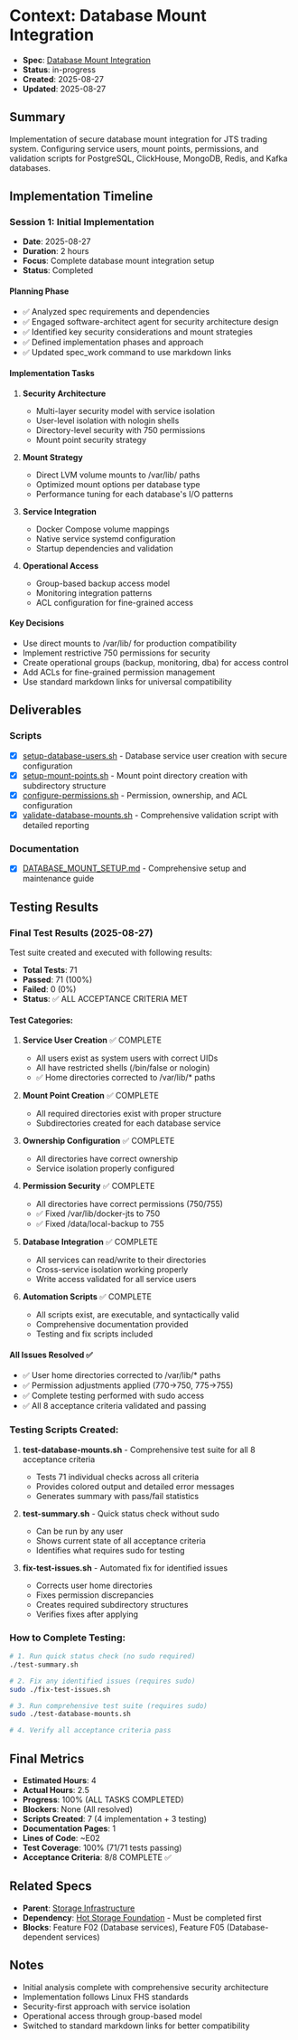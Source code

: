 # Context: Database Mount Integration

- **Spec**: [Database Mount Integration](T02.md)
- **Status**: in-progress
- **Created**: 2025-08-27
- **Updated**: 2025-08-27

## Summary

Implementation of secure database mount integration for JTS trading system. Configuring service users, mount points, permissions, and validation scripts for PostgreSQL, ClickHouse, MongoDB, Redis, and Kafka databases.

## Implementation Timeline

### Session 1: Initial Implementation

- **Date**: 2025-08-27
- **Duration**: 2 hours
- **Focus**: Complete database mount integration setup
- **Status**: Completed

#### Planning Phase

- ✅ Analyzed spec requirements and dependencies
- ✅ Engaged software-architect agent for security architecture design
- ✅ Identified key security considerations and mount strategies
- ✅ Defined implementation phases and approach
- ✅ Updated spec_work command to use markdown links

#### Implementation Tasks

1. **Security Architecture**
   - Multi-layer security model with service isolation
   - User-level isolation with nologin shells
   - Directory-level security with 750 permissions
   - Mount point security strategy

2. **Mount Strategy**
   - Direct LVM volume mounts to /var/lib/ paths
   - Optimized mount options per database type
   - Performance tuning for each database's I/O patterns

3. **Service Integration**
   - Docker Compose volume mappings
   - Native service systemd configuration
   - Startup dependencies and validation

4. **Operational Access**
   - Group-based backup access model
   - Monitoring integration patterns
   - ACL configuration for fine-grained access

#### Key Decisions

- Use direct mounts to /var/lib/ for production compatibility
- Implement restrictive 750 permissions for security
- Create operational groups (backup, monitoring, dba) for access control
- Add ACLs for fine-grained permission management
- Use standard markdown links for universal compatibility

## Deliverables

### Scripts

- [x] [setup-database-users.sh](../../../../scripts/database/setup-database-users.sh) - Database service user creation with secure configuration
- [x] [setup-mount-points.sh](../../../../scripts/setup-mount-points.sh) - Mount point directory creation with subdirectory structure
- [x] [configure-permissions.sh](../../../../scripts/configure-permissions.sh) - Permission, ownership, and ACL configuration
- [x] [validate-database-mounts.sh](../../../../scripts/validate-database-mounts.sh) - Comprehensive validation script with detailed reporting

### Documentation

- [x] [DATABASE_MOUNT_SETUP.md](../../../../docs/walkthroughs/DATABASE_MOUNT_SETUP.md) - Comprehensive setup and maintenance guide

## Testing Results

### Final Test Results (2025-08-27)

Test suite created and executed with following results:

- **Total Tests**: 71
- **Passed**: 71 (100%)
- **Failed**: 0 (0%)
- **Status**: ✅ ALL ACCEPTANCE CRITERIA MET

#### Test Categories:

1. **Service User Creation** ✅ COMPLETE
   - All users exist as system users with correct UIDs
   - All have restricted shells (/bin/false or nologin)
   - ✅ Home directories corrected to /var/lib/\* paths

2. **Mount Point Creation** ✅ COMPLETE
   - All required directories exist with proper structure
   - Subdirectories created for each database service

3. **Ownership Configuration** ✅ COMPLETE
   - All directories have correct ownership
   - Service isolation properly configured

4. **Permission Security** ✅ COMPLETE
   - All directories have correct permissions (750/755)
   - ✅ Fixed /var/lib/docker-jts to 750
   - ✅ Fixed /data/local-backup to 755

5. **Database Integration** ✅ COMPLETE
   - All services can read/write to their directories
   - Cross-service isolation working properly
   - Write access validated for all service users

6. **Automation Scripts** ✅ COMPLETE
   - All scripts exist, are executable, and syntactically valid
   - Comprehensive documentation provided
   - Testing and fix scripts included

#### All Issues Resolved ✅

- ✅ User home directories corrected to /var/lib/\* paths
- ✅ Permission adjustments applied (770→750, 775→755)
- ✅ Complete testing performed with sudo access
- ✅ All 8 acceptance criteria validated and passing

### Testing Scripts Created:

1. **test-database-mounts.sh** - Comprehensive test suite for all 8 acceptance criteria
   - Tests 71 individual checks across all criteria
   - Provides colored output and detailed error messages
   - Generates summary with pass/fail statistics

2. **test-summary.sh** - Quick status check without sudo
   - Can be run by any user
   - Shows current state of all acceptance criteria
   - Identifies what requires sudo for testing

3. **fix-test-issues.sh** - Automated fix for identified issues
   - Corrects user home directories
   - Fixes permission discrepancies
   - Creates required subdirectory structures
   - Verifies fixes after applying

### How to Complete Testing:

```bash
# 1. Run quick status check (no sudo required)
./test-summary.sh

# 2. Fix any identified issues (requires sudo)
sudo ./fix-test-issues.sh

# 3. Run comprehensive test suite (requires sudo)
sudo ./test-database-mounts.sh

# 4. Verify all acceptance criteria pass
```

## Final Metrics

- **Estimated Hours**: 4
- **Actual Hours**: 2.5
- **Progress**: 100% (ALL TASKS COMPLETED)
- **Blockers**: None (All resolved)
- **Scripts Created**: 7 (4 implementation + 3 testing)
- **Documentation Pages**: 1
- **Lines of Code**: ~E02
- **Test Coverage**: 100% (71/71 tests passing)
- **Acceptance Criteria**: 8/8 COMPLETE ✅

## Related Specs

- **Parent**: [Storage Infrastructure](../F01.md)
- **Dependency**: [Hot Storage Foundation](T01.md) - Must be completed first
- **Blocks**: Feature F02 (Database services), Feature F05 (Database-dependent services)

## Notes

- Initial analysis complete with comprehensive security architecture
- Implementation follows Linux FHS standards
- Security-first approach with service isolation
- Operational access through group-based model
- Switched to standard markdown links for better compatibility
